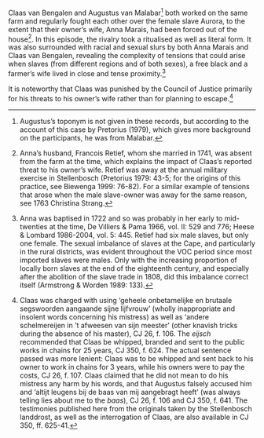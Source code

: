 Claas van Bengalen and Augustus van Malabar[^1] both worked on the same farm and regularly fought each other over the female slave Aurora, to the extent that their owner’s wife, Anna Marais, had been forced out of the house[^2]. In this episode, the rivalry took a ritualised as well as literal form. It was also surrounded with racial and sexual slurs by both Anna Marais and Claas van Bengalen, revealing the complexity of tensions that could arise when slaves (from different regions and of both sexes), a free black and a farmer’s wife lived in close and tense proximity.[^3]

It is noteworthy that Claas was punished by the Council of Justice primarily for his threats to his owner’s wife rather than for planning to escape.[^4]

[^1]: Augustus’s toponym is not given in these records, but according to the account of this case by Pretorius (1979), which gives more background on the participants, he was from Malabar.

[^2]: Anna’s husband, Francois Retief, whom she married in 1741, was absent from the farm at the time, which explains the impact of Claas’s reported threat to his owner’s wife. Retief was away at the annual military exercise in Stellenbosch (Pretorius 1979: 43-5; for the origins of this practice, see Biewenga 1999: 76-82). For a similar example of tensions that arose when the male slave-owner was away for the same reason, see 1763 Christina Strang.

[^3]: Anna was baptised in 1722 and so was probably in her early to mid-twenties at the time, De Villiers & Pama 1966, vol. II: 529 and 776; Heese & Lombard 1986-2004, vol. 5: 445. Retief had six male slaves, but only one female. The sexual imbalance of slaves at the Cape, and particularly in the rural districts, was evident throughout the VOC period since most imported slaves were males. Only with the increasing proportion of locally born slaves at the end of the eighteenth century, and especially after the abolition of the slave trade in 1808, did this imbalance correct itself (Armstrong & Worden 1989: 133).

[^4]: Claas was charged with using ‘geheele onbetamelijke en brutaale segswoorden aangaande sijne lijfvrouw’ (wholly inappropriate and insolent words concerning his mistress) as well as ‘andere schelmereijen in ’t afweesen van sijn meester’ (other knavish tricks during the absence of his master), CJ 26, f. 106. The *eijsch* recommended that Claas be whipped, branded and sent to the public works in chains for 25 years, CJ 350, f. 624. The actual sentence passed was more lenient: Claas was to be whipped and sent back to his owner to work in chains for 3 years, while his owners were to pay the costs, CJ 26, f. 107. Claas claimed that he did not mean to do his mistress any harm by his words, and that Augustus falsely accused him and ‘altijt leugens bij de baas van mij aangebragt heeft’ (was always telling lies about me to the *baas*), CJ 26, f. 106 and CJ 350, f. 641. The testimonies published here from the originals taken by the Stellenbosch landdrost, as well as the interrogation of Claas, are also available in CJ 350, ff. 625-41.